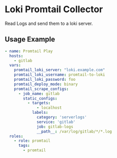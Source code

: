 # Loki Promtail Collector

Read Logs and send them to a loki server.

## Usage Example

~~~yaml
- name: Promtail Play
  hosts:
    - gitlab
  vars:
    promtail_loki_server: "loki.example.com"
    promtail_loki_username: promtail-to-loki
    promtail_loki_password: foo
    promtail_deploy_mode: binary
    promtail_scrape_configs:
      - job_name: gitlab
        static_configs:
          - targets:
              - localhost
            labels:
              category: 'serverlogs'
              service: 'gitlab'
              job: gitlab-logs
              __path__: /var/log/gitlab/*/*.log
  roles:
    - role: promtail
      tags:
        - promtail
~~~
